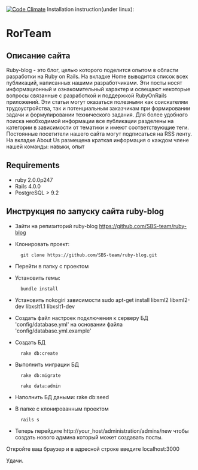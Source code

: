 [![Code Climate](https://codeclimate.com/badge.png)](https://codeclimate.com/github/intale/ruby-blog)
Installation instruction(under linux):
# RorTeam

## Описание сайта

 Ruby-blog - это блог, целью которого поделится опытом в области разработки на Ruby on Rails.
 На вкладке Home выводится список всех публикаций, написанных нашими разработчиками.
 Эти посты носят информационный и ознакомительный характер и освещают некоторые вопросы связанные с разработкой и поддержкой RubyOnRails приложений.
 Эти статьи могут оказаться полезными как соискателям трудоустройства, так и потенциальным заказчикам при формировании задачи и формулировании технического задания.
 Для более удобного поиска необходимой информации все публикации разделены на категории в зависимости от тематики и имеют соответствующие теги.
 Постоянные посетители нашего сайта могут подписаться на RSS ленту.
 Ha вкладке About Us  размещена краткая информация о каждом члене нашей команды: навыки, опыт


## Requirements

  * ruby 2.0.0p247
  * Rails 4.0.0
  * PostgreSQL > 9.2
## Инструкция по запуску сайта ruby-blog

- Зайти на репизиторий ruby-blog https://github.com/SBS-team/ruby-blog
- Клонировать проект:

        git clone https://github.com/SBS-team/ruby-blog.git

- Перейти в папку с проектом
- Установить гемы:

        bundle install

- Установить nokogiri зависимости
        sudo apt-get install libxml2 libxml2-dev libxslt1.1 libxslt1-dev

- Создать файл настроек подключения к серверу БД 'config/database.yml' на основании файла 'config/database.yml.example'
- Создать БД

        rake db:create

- Выполнить миграции БД

        rake db:migrate

        rake data:admin
- Наполнить БД даными:
        rake db:seed
- В папке с клонированным проектом

        rails s


- Теперь перейдите http://your_host/administration/admins/new чтобы создать нового админа который может создавать посты.

 Откройте ваш браузер и в адресной строке введите localhost:3000

Удачи.
